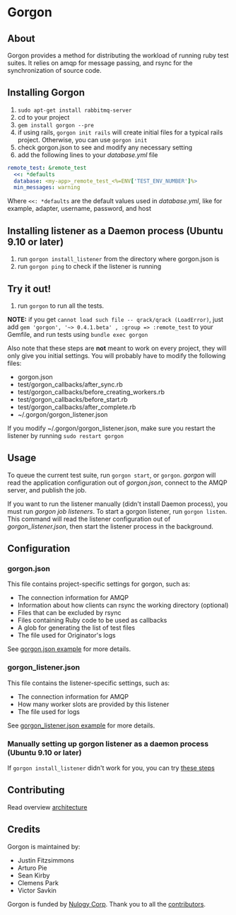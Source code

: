 Gorgon
=====================

About
---------------------

Gorgon provides a method for distributing the workload of running ruby test suites. It relies on amqp for message passing, and rsync for the synchronization of source code.

Installing Gorgon
-----------------
1. `sudo apt-get install rabbitmq-server`
1. cd to your project
1. `gem install gorgon --pre`
1. if using rails, `gorgon init rails` will create initial files for a typical rails project. Otherwise, you can use `gorgon init`
1. check gorgon.json to see and modify any necessary setting
1. add the following lines to your _database.yml_ file

```yaml
remote_test: &remote_test
  <<: *defaults
  database: <my-app>_remote_test_<%=ENV['TEST_ENV_NUMBER']%>
  min_messages: warning
```

Where `<<: *defaults` are the default values used in _database.yml_, like for example, adapter, username, password, and host

Installing listener as a Daemon process (Ubuntu 9.10 or later)
----------------------------------------------------------------
1. run `gorgon install_listener` from the directory where gorgon.json is
1. run `gorgon ping` to check if the listener is running

Try it out!
-----------
1. run `gorgon` to run all the tests.

**NOTE:** if you get `cannot load such file -- qrack/qrack (LoadError)`, just add `gem 'gorgon', '~> 0.4.1.beta' , :group => :remote_test` to your Gemfile, and run tests using `bundle exec gorgon`

Also note that these steps are **not** meant to work on every project, they will only give you initial settings. You will probably have to modify the following files:
* gorgon.json
* test/gorgon_callbacks/after\_sync.rb
* test/gorgon_callbacks/before\_creating\_workers.rb
* test/gorgon_callbacks/before\_start.rb
* test/gorgon_callbacks/after\_complete.rb
* ~/.gorgon/gorgon_listener.json

If you modify ~/.gorgon/gorgon_listener.json, make sure you restart the listener by running `sudo restart gorgon`

Usage
---------------------

To queue the current test suite, run `gorgon start`, or `gorgon`. _gorgon_ will read the application configuration out of _gorgon.json_, connect to the AMQP server, and publish the job.

If you want to run the listener manually (didn't install Daemon process), you must run _gorgon job listeners_. To start a gorgon listener, run `gorgon listen`. This command will read the listener configuration out of _gorgon\_listener.json_, then start the listener process in the background.

Configuration
---------------------

### gorgon.json
This file contains project-specific settings for gorgon, such as:

* The connection information for AMQP
* Information about how clients can rsync the working directory (optional)
* Files that can be excluded by rsync
* Files containing Ruby code to be used as callbacks
* A glob for generating the list of test files
* The file used for Originator's logs

See [gorgon.json example](/Fitzsimmons/Gorgon/blob/master/gorgon.json.sample) for more details.

### gorgon_listener.json
This file contains the listener-specific settings, such as:

* The connection information for AMQP
* How many worker slots are provided by this listener
* The file used for logs

See [gorgon_listener.json example](/Fitzsimmons/Gorgon/blob/master/gorgon_listener.json.sample) for more details.

### Manually setting up gorgon listener as a daemon process (Ubuntu 9.10 or later)
If `gorgon install_listener` didn't work for you, you can try [these steps](/Fitzsimmons/Gorgon/blob/master/daemon_with_upstart_and_rvm.md)

Contributing
---------------------
Read overview [architecture](/Fitzsimmons/Gorgon/blob/master/architecture.md)

Credits
---------------------
Gorgon is maintained by:
* Justin Fitzsimmons
* Arturo Pie
* Sean Kirby
* Clemens Park
* Victor Savkin

Gorgon is funded by [Nulogy Corp](http://www.nulogy.com/).
Thank you to all the [contributors](/Fitzsimmons/Gorgon/graphs/contributors).